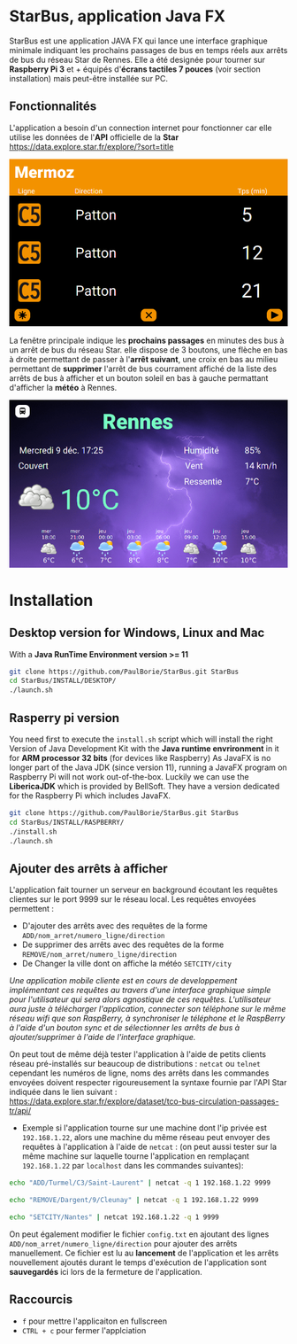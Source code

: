 # StarBus, application Java FX

StarBus est une application JAVA FX qui lance une interface graphique minimale indiquant les prochains passages de bus en temps réels aux arrêts de bus du réseau Star de Rennes.
Elle a été designée pour tourner sur **Raspberry Pi 3** et + équipés d'**écrans tactiles 7 pouces** (voir section installation) mais peut-être installée sur PC.

## Fonctionnalités

L'application a besoin d'un connection internet pour fonctionner car elle utilise les données de l'**API** officielle de la **Star** https://data.explore.star.fr/explore/?sort=title

![alt text](https://github.com/PaulBorie/StarBus/blob/master/gitimages/bus.png?raw=true)

La fenêtre principale indique les **prochains passages** en minutes des bus à un arrêt de bus du réseau Star. elle dispose de 3 boutons, une flèche en bas à droite permettant de passer à l'**arrêt suivant**,
une croix en bas au milieu permettant de **supprimer** l'arrêt de bus courrament affiché de la liste des arrêts de bus à afficher et un bouton soleil en bas à gauche permattant d'afficher la **météo** à Rennes.

![alt text](https://github.com/PaulBorie/StarBus/blob/master/gitimages/meteo.png?raw=true)


# Installation

## Desktop version for Windows, Linux and Mac 

With a **Java RunTime Environment version >= 11**

```bash
git clone https://github.com/PaulBorie/StarBus.git StarBus
cd StarBus/INSTALL/DESKTOP/
./launch.sh
``` 

## Rasperry pi version

You need first to execute the `install.sh` script which will install the right Version of Java Development Kit with the **Java runtime envrironment** in it for **ARM processor 32 bits** (for devices  like Raspberry) As JavaFX is no longer part of the Java JDK (since version 11), running a JavaFX program on Raspberry Pi will not work out-of-the-box. Luckily we can use the **LibericaJDK** which is provided by BellSoft. They have a version dedicated for the Raspberry Pi which includes JavaFX.

```bash
git clone https://github.com/PaulBorie/StarBus.git StarBus 
cd StarBus/INSTALL/RASPBERRY/
./install.sh
./launch.sh
``` 

## Ajouter des arrêts à afficher

L'application fait tourner un serveur en background écoutant les requêtes clientes sur le port 9999 sur le réseau local.
Les requêtes envoyées permettent :
* D'ajouter des arrêts avec des requêtes de la forme `ADD/nom_arret/numero_ligne/direction`
* De supprimer des arrêts avec des requêtes de la forme  `REMOVE/nom_arret/numero_ligne/direction`
* De Changer la ville dont on affiche la météo `SETCITY/city`

*Une application mobile cliente est en cours de developpement implémentant ces requêtes au travers d'une interface graphique simple pour l'utilisateur qui sera alors agnostique de ces requêtes. L'utilisateur aura juste à télécharger l'application, connecter son téléphone sur le même réseau wifi que son RaspBerry, à synchroniser le téléphone et le RaspBerry à l'aide d'un bouton sync et de sélectionner les arrêts de bus à ajouter/supprimer à l'aide de l'interface graphique.*

On peut tout de même déjà tester l'application à l'aide de petits clients réseau pré-installés sur beaucoup de distributions : `netcat` ou `telnet` cependant les numéros de ligne, noms des arrêts dans les commandes envoyées doivent respecter rigoureusement la syntaxe fournie par l'API Star indiquée dans le lien suivant : https://data.explore.star.fr/explore/dataset/tco-bus-circulation-passages-tr/api/

* Exemple si l'application tourne sur une machine dont l'ip privée est `192.168.1.22`, alors une machine du même réseau peut envoyer des requêtes à l'application à l'aide de `netcat` : (on peut aussi tester sur la même machine sur laquelle tourne l'application en remplaçant `192.168.1.22` par `localhost` dans les commandes suivantes):

```bash
echo "ADD/Turmel/C3/Saint-Laurent" | netcat -q 1 192.168.1.22 9999
```

```bash
echo "REMOVE/Dargent/9/Cleunay" | netcat -q 1 192.168.1.22 9999
``` 

```bash
echo "SETCITY/Nantes" | netcat 192.168.1.22 -q 1 9999
``` 

On peut également modifier le fichier `config.txt` en ajoutant des lignes `ADD/nom_arret/numero_ligne/direction` pour ajouter des arrêts manuellement. Ce fichier est lu au **lancement** de l'application et les arrêts nouvellement ajoutés durant le temps d'exécution de l'application sont **sauvegardés** ici lors de la fermeture de l'application. 


## Raccourcis

* `f` pour mettre l'applicaiton en fullscreen
* `CTRL + c` pour fermer l'applciation 




